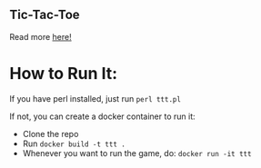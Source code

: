 Tic-Tac-Toe
---
Read more [here!](https://bean710.github.io/tic-tac-toe/)

How to Run It:
=====
If you have perl installed, just run `perl ttt.pl`

If not, you can create a docker container to run it:
- Clone the repo
- Run `docker build -t ttt .`
- Whenever you want to run the game, do: `docker run -it ttt`
